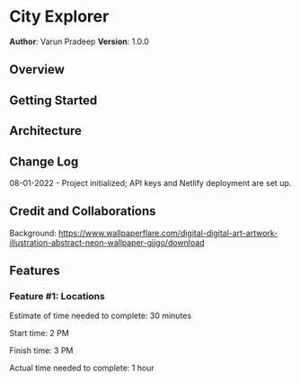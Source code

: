 # City Explorer

**Author**: Varun Pradeep
**Version**: 1.0.0

## Overview
<!-- Provide a high level overview of what this application is and why you are building it, beyond the fact that it's an assignment for this class. (i.e. What's your problem domain?) -->

## Getting Started
<!-- What are the steps that a user must take in order to build this app on their own machine and get it running? -->

## Architecture
<!-- Provide a detailed description of the application design. What technologies (languages, libraries, etc) you're using, and any other relevant design information. -->

## Change Log

08-01-2022 - Project initialized; API keys and Netlify deployment are set up.

## Credit and Collaborations
Background: <https://www.wallpaperflare.com/digital-digital-art-artwork-illustration-abstract-neon-wallpaper-gjjgo/download>

## Features

### Feature #1: Locations

Estimate of time needed to complete: 30 minutes

Start time: 2 PM

Finish time: 3 PM

Actual time needed to complete: 1 hour
